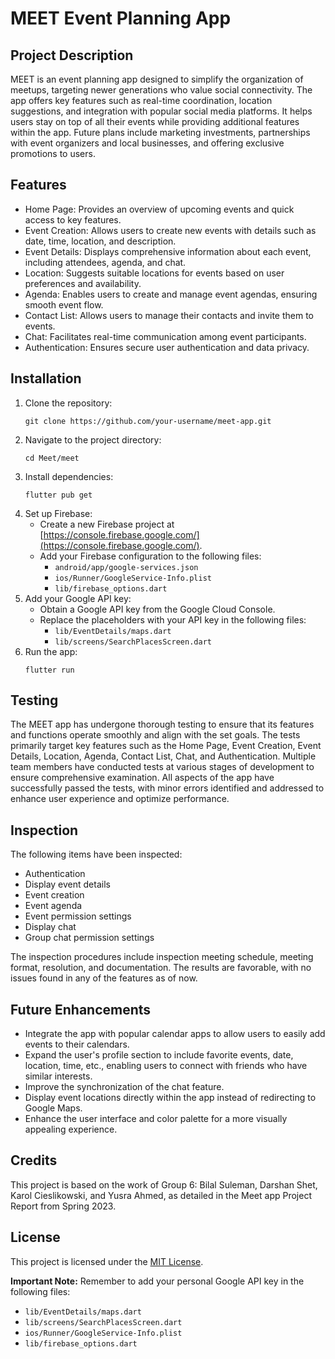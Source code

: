# MEET Event Planning App

## Project Description
MEET is an event planning app designed to simplify the organization of meetups, targeting newer generations who value social connectivity. The app offers key features such as real-time coordination, location suggestions, and integration with popular social media platforms. It helps users stay on top of all their events while providing additional features within the app. Future plans include marketing investments, partnerships with event organizers and local businesses, and offering exclusive promotions to users.

## Features
- Home Page: Provides an overview of upcoming events and quick access to key features.
- Event Creation: Allows users to create new events with details such as date, time, location, and description.
- Event Details: Displays comprehensive information about each event, including attendees, agenda, and chat.
- Location: Suggests suitable locations for events based on user preferences and availability.
- Agenda: Enables users to create and manage event agendas, ensuring smooth event flow.
- Contact List: Allows users to manage their contacts and invite them to events.
- Chat: Facilitates real-time communication among event participants.
- Authentication: Ensures secure user authentication and data privacy.

## Installation
1. Clone the repository:
   ```
   git clone https://github.com/your-username/meet-app.git
   ```
2. Navigate to the project directory:
   ```
   cd Meet/meet
   ```
3. Install dependencies:
   ```
   flutter pub get
   ```
4. Set up Firebase:
   - Create a new Firebase project at [https://console.firebase.google.com/](https://console.firebase.google.com/).
   - Add your Firebase configuration to the following files:
     - `android/app/google-services.json`
     - `ios/Runner/GoogleService-Info.plist`
     - `lib/firebase_options.dart`
5. Add your Google API key:
   - Obtain a Google API key from the Google Cloud Console.
   - Replace the placeholders with your API key in the following files:
     - `lib/EventDetails/maps.dart`
     - `lib/screens/SearchPlacesScreen.dart`
6. Run the app:
   ```
   flutter run
   ```

## Testing
The MEET app has undergone thorough testing to ensure that its features and functions operate smoothly and align with the set goals. The tests primarily target key features such as the Home Page, Event Creation, Event Details, Location, Agenda, Contact List, Chat, and Authentication. Multiple team members have conducted tests at various stages of development to ensure comprehensive examination. All aspects of the app have successfully passed the tests, with minor errors identified and addressed to enhance user experience and optimize performance.

## Inspection
The following items have been inspected:
- Authentication
- Display event details
- Event creation
- Event agenda
- Event permission settings
- Display chat
- Group chat permission settings

The inspection procedures include inspection meeting schedule, meeting format, resolution, and documentation. The results are favorable, with no issues found in any of the features as of now.

## Future Enhancements
- Integrate the app with popular calendar apps to allow users to easily add events to their calendars.
- Expand the user's profile section to include favorite events, date, location, time, etc., enabling users to connect with friends who have similar interests.
- Improve the synchronization of the chat feature.
- Display event locations directly within the app instead of redirecting to Google Maps.
- Enhance the user interface and color palette for a more visually appealing experience.

## Credits
This project is based on the work of Group 6: Bilal Suleman, Darshan Shet, Karol Cieslikowski, and Yusra Ahmed, as detailed in the Meet app Project Report from Spring 2023.

## License
This project is licensed under the [MIT License](LICENSE).

**Important Note:** Remember to add your personal Google API key in the following files:
- `lib/EventDetails/maps.dart`
- `lib/screens/SearchPlacesScreen.dart`
- `ios/Runner/GoogleService-Info.plist`
- `lib/firebase_options.dart`
